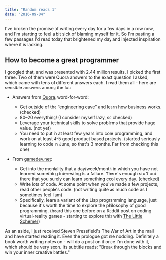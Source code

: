 ```yaml
---
title: "Random reads 1"
date: "2016-09-04"
---
```


I've broken the promise of writing every day for a few days in a row now, and I'm starting to feel a bit sick of blaming myself for it. So I'm pasting a few passages I'd read today that brightened my day and injected inspiration where it is lacking.

## How to become a great programmer

I googled that, and was presented with 2.44 million results. I picked the first three. Two of them were Quora answers to the exact question I asked, which came with tens of different answers each. I read them all - here are sensible answers among the lot:

- Answers from [Quora](https://www.quora.com/What-is-the-best-way-to-become-a-great-programmer), word-for-word:
    
    - Get outside of the “engineering cave” and learn how business works. (checked)
    - 80–20 everything! (I consider myself lazy, so checked)
    - Leverage your technical skills to solve problems that provide huge value. (not yet)
    - You need to put in at least few years into core programming, and work on at least 4-5 good product based projects. (started seriously learning to code in June, so that's 3 months. Far from checking this one)
- From [gamedev.net](http://www.gamedev.net/blog/355/entry-2250592-become-a-good-programmer-in-six-really-hard-steps/):
    
    - Get into the mentality that a day/week/month in which you have not learned something interesting is a failure. There's enough stuff out there that you surely can learn something cool every day. (checked)
    - Write lots of code. At some point when you've made a few projects, read other people's code. (not writing quite as much code as I sometimes feel I am)
    - Specifically, learn a variant of the Lisp programming language, just because it's worth the time to explore the philosophy of good programming. (heard this one before on a Reddit post on coding virtual-reality games - starting to explore this with [The Little Schemer](https://medium.com/getting-technical/day-18-i-know-nothing-1d068aae5c18#.2894oylwd))

As an aside, I just received Steven Pressfield's The War of Art in the mail and have started reading it. Even the prologue got me nodding. Definitely a book worth writing notes on - will do a post on it once I'm done with it, which should be very soon. Its subtitle reads: "Break through the blocks and win your inner creative battles."
